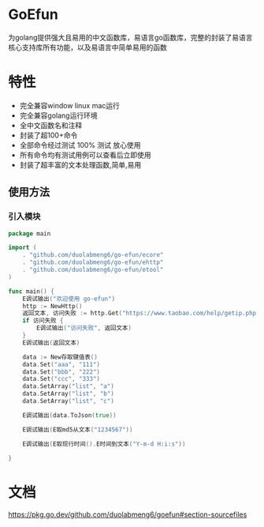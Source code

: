 # GoEfun

为golang提供强大且易用的中文函数库，易语言go函数库，完整的封装了易语言核心支持库所有功能，以及易语言中简单易用的函数

# 特性

- 完全兼容window linux mac运行
- 完全兼容golang运行环境
- 全中文函数名和注释
- 封装了超100+命令
- 全部命令经过测试 100% 测试 放心使用
- 所有命令均有测试用例可以查看后立即使用
- 封装了超丰富的文本处理函数,简单,易用


## 使用方法

### 引入模块

```go
package main

import (
	. "github.com/duolabmeng6/go-efun/ecore"
	. "github.com/duolabmeng6/go-efun/ehttp"
	. "github.com/duolabmeng6/go-efun/etool"
)

func main() {
	E调试输出("欢迎使用 go-efun")
	http := NewHttp()
	返回文本, 访问失败 := http.Get("https://www.taobao.com/help/getip.php")
	if 访问失败 {
		E调试输出("访问失败", 返回文本)
	}
	E调试输出(返回文本)

	data := New存取键值表()
	data.Set("aaa", "111")
	data.Set("bbb", "222")
	data.Set("ccc", "333")
	data.SetArray("list", "a")
	data.SetArray("list", "b")
	data.SetArray("list", "c")

	E调试输出(data.ToJson(true))

	E调试输出(E取md5从文本("1234567"))

	E调试输出(E取现行时间().E时间到文本("Y-m-d H:i:s"))

}


```

# 文档

https://pkg.go.dev/github.com/duolabmeng6/goefun#section-sourcefiles